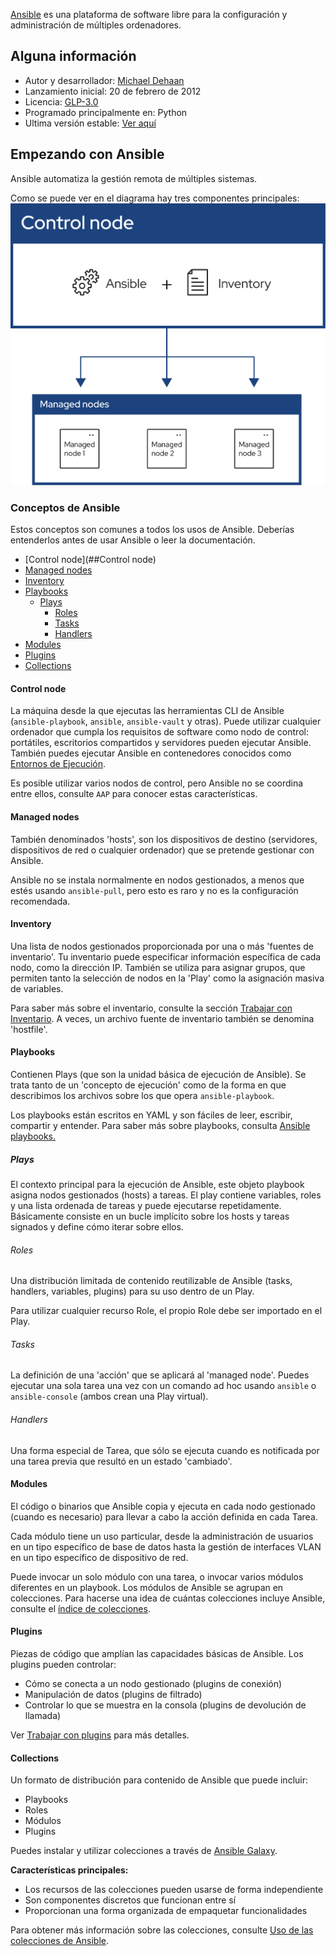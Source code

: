 [Ansible](https://www.ansible.com) es una plataforma de software libre para la configuración y administración de múltiples ordenadores.

## Alguna información
- Autor y desarrollador: [Michael Dehaan](https://github.com/mpdehaan)
- Lanzamiento inicial: 20 de febrero de 2012
- Licencia: [GLP-3.0](https://es.wikipedia.org/wiki/GNU_General_Public_License)
- Programado principalmente en: Python
- Ultima versión estable:  [Ver aquí](https://github.com/ansible/ansible/releases)

## Empezando con Ansible
Ansible automatiza la gestión remota de múltiples sistemas.

Como se puede ver en el diagrama hay tres componentes principales:
![Mapa concepto de fucionamiento de ansible](img/ansible_inv_start.svg)

### Conceptos de Ansible
Estos conceptos son comunes a todos los usos de Ansible. Deberías entenderlos antes de usar Ansible o leer la documentación.

- [Control node](##Control node)
- [Managed nodes](https://docs.ansible.com/ansible/latest/getting_started/basic_concepts.html#managed-nodes)
- [Inventory](https://docs.ansible.com/ansible/latest/getting_started/basic_concepts.html#inventory)
- [Playbooks](https://docs.ansible.com/ansible/latest/getting_started/basic_concepts.html#playbooks)
    - [Plays](https://docs.ansible.com/ansible/latest/getting_started/basic_concepts.html#plays)
        - [Roles](https://docs.ansible.com/ansible/latest/getting_started/basic_concepts.html#roles)
        - [Tasks](https://docs.ansible.com/ansible/latest/getting_started/basic_concepts.html#tasks)
        - [Handlers](https://docs.ansible.com/ansible/latest/getting_started/basic_concepts.html#handlers)
- [Modules](https://docs.ansible.com/ansible/latest/getting_started/basic_concepts.html#modules)
- [Plugins](https://docs.ansible.com/ansible/latest/getting_started/basic_concepts.html#plugins)
- [Collections](https://docs.ansible.com/ansible/latest/getting_started/basic_concepts.html#collections)

#### Control node

La máquina desde la que ejecutas las herramientas CLI de Ansible (`ansible-playbook`, `ansible`, `ansible-vault` y otras). Puede utilizar cualquier ordenador que cumpla los requisitos de software como nodo de control: portátiles, escritorios compartidos y servidores pueden ejecutar Ansible. También puedes ejecutar Ansible en contenedores conocidos como [Entornos de Ejecución](https://docs.ansible.com/ansible/latest/getting_started_ee/index.html#getting-started-ee-index).

Es posible utilizar varios nodos de control, pero Ansible no se coordina entre ellos, consulte `AAP` para conocer estas características.

#### Managed nodes

También denominados 'hosts', son los dispositivos de destino (servidores, dispositivos de red o cualquier ordenador) que se pretende gestionar con Ansible.

Ansible no se instala normalmente en nodos gestionados, a menos que estés usando `ansible-pull`, pero esto es raro y no es la configuración recomendada.

#### Inventory

Una lista de nodos gestionados proporcionada por una o más 'fuentes de inventario'. Tu inventario puede especificar información específica de cada nodo, como la dirección IP. También se utiliza para asignar grupos, que permiten tanto la selección de nodos en la 'Play' como la asignación masiva de variables.

Para saber más sobre el inventario, consulte la sección [Trabajar con Inventario](https://docs.ansible.com/ansible/latest/inventory_guide/intro_inventory.html#intro-inventory). A veces, un archivo fuente de inventario también se denomina 'hostfile'.

#### Playbooks

Contienen Plays (que son la unidad básica de ejecución de Ansible). Se trata tanto de un 'concepto de ejecución' como de la forma en que describimos los archivos sobre los que opera `ansible-playbook`.

Los playbooks están escritos en YAML y son fáciles de leer, escribir, compartir y entender. Para saber más sobre playbooks, consulta [Ansible playbooks.](https://docs.ansible.com/ansible/latest/playbook_guide/playbooks_intro.html#about-playbooks)

##### Plays

El contexto principal para la ejecución de Ansible, este objeto playbook asigna nodos gestionados (hosts) a tareas. El play contiene variables, roles y una lista ordenada de tareas y puede ejecutarse repetidamente. Básicamente consiste en un bucle implícito sobre los hosts y tareas signados y define cómo iterar sobre ellos.

###### Roles

Una distribución limitada de contenido reutilizable de Ansible (tasks, handlers, variables, plugins) para su uso dentro de un Play.

Para utilizar cualquier recurso Role, el propio Role debe ser importado en el Play.

###### Tasks

La definición de una 'acción' que se aplicará al 'managed node'. Puedes ejecutar una sola tarea una vez con un comando ad hoc usando `ansible` o `ansible-console` (ambos crean una Play virtual).

###### Handlers

Una forma especial de Tarea, que sólo se ejecuta cuando es notificada por una tarea previa que resultó en un estado 'cambiado'.

#### Modules

El código o binarios que Ansible copia y ejecuta en cada nodo gestionado (cuando es necesario) para llevar a cabo la acción definida en cada Tarea.

Cada módulo tiene un uso particular, desde la administración de usuarios en un tipo específico de base de datos hasta la gestión de interfaces VLAN en un tipo específico de dispositivo de red.

Puede invocar un solo módulo con una tarea, o invocar varios módulos diferentes en un playbook. Los módulos de Ansible se agrupan en colecciones. Para hacerse una idea de cuántas colecciones incluye Ansible, consulte el [índice de colecciones](https://docs.ansible.com/ansible/latest/collections/index.html#list-of-collections).

#### Plugins

Piezas de código que amplían las capacidades básicas de Ansible. Los plugins pueden controlar:
- Cómo se conecta a un nodo gestionado (plugins de conexión)
- Manipulación de datos (plugins de filtrado)
- Controlar lo que se muestra en la consola (plugins de devolución de llamada)

Ver [Trabajar con plugins](https://docs.ansible.com/ansible/latest/plugins/plugins.html#working-with-plugins) para más detalles.

#### Collections

Un formato de distribución para contenido de Ansible que puede incluir:
- Playbooks
- Roles
- Módulos
- Plugins

Puedes instalar y utilizar colecciones a través de [Ansible Galaxy](https://galaxy.ansible.com/).

**Características principales:**
- Los recursos de las colecciones pueden usarse de forma independiente
- Son componentes discretos que funcionan entre sí
- Proporcionan una forma organizada de empaquetar funcionalidades

Para obtener más información sobre las colecciones, consulte [Uso de las colecciones de Ansible](https://docs.ansible.com/ansible/latest/collections_guide/index.html#collections).
